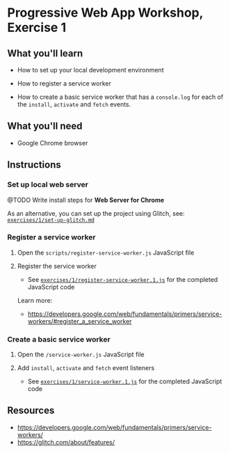 # Progressive Web App Workshop, Exercise 1

## What you'll learn

- How to set up your local development environment

- How to register a service worker

- How to create a basic service worker that has a `console.log` for each of the `install`, `activate` and `fetch` events.

## What you'll need

- Google Chrome browser

## Instructions

### Set up local web server

@TODO Write install steps for **Web Server for Chrome**

As an alternative, you can set up the project using Glitch, see: [`exercises/1/set-up-glitch.md`](/exercises/1/set-up-glitch.md)


### Register a service worker

1. Open the `scripts/register-service-worker.js` JavaScript file

2. Register the service worker

    - See [`exercises/1/register-service-worker.1.js`](register-service-worker.1.js) for the completed JavaScript code

    Learn more:

    - https://developers.google.com/web/fundamentals/primers/service-workers/#register_a_service_worker

### Create a basic service worker

1. Open the `/service-worker.js` JavaScript file

2. Add `install`, `activate` and `fetch` event listeners

    - See [`exercises/1/service-worker.1.js`](service-worker.1.js) for the completed JavaScript code

## Resources

- https://developers.google.com/web/fundamentals/primers/service-workers/
- https://glitch.com/about/features/
